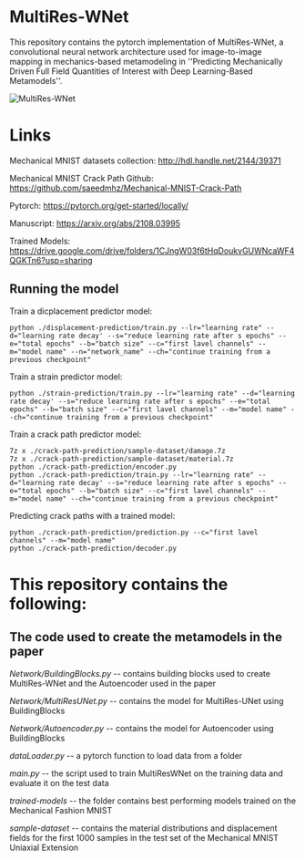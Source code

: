 # MultiRes-WNet

This repository contains the pytorch implementation of MultiRes-WNet, a convolutional neural network architecture used for image-to-image mapping in mechanics-based metamodeling in ''Predicting Mechanically Driven Full Field Quantities of Interest with Deep Learning-Based Metamodels''.

![MultiRes-WNet](https://user-images.githubusercontent.com/54042195/127224632-7df3a99d-4408-42a7-a824-d97799ae0492.png)

# Links

Mechanical MNIST datasets collection: http://hdl.handle.net/2144/39371

Mechanical MNIST Crack Path Github: https://github.com/saeedmhz/Mechanical-MNIST-Crack-Path

Pytorch: https://pytorch.org/get-started/locally/

Manuscript: https://arxiv.org/abs/2108.03995

Trained Models: https://drive.google.com/drive/folders/1CJngW03f6tHqDoukvGUWNcaWF4QGKTn6?usp=sharing

## Running the model

Train a dicplacement predictor model:

    python ./displacement-prediction/train.py --lr="learning rate" --d="learning rate decay' --s="reduce learning rate after s epochs" --e="total epochs" --b="batch size" --c="first lavel channels" --m="model name" --n="network_name" --ch="continue training from a previous checkpoint"

Train a strain predictor model:

    python ./strain-prediction/train.py --lr="learning rate" --d="learning rate decay' --s="reduce learning rate after s epochs" --e="total epochs" --b="batch size" --c="first lavel channels" --m="model name" --ch="continue training from a previous checkpoint"

Train a crack path predictor model:

    7z x ./crack-path-prediction/sample-dataset/damage.7z
    7z x ./crack-path-prediction/sample-dataset/material.7z
    python ./crack-path-prediction/encoder.py
    python ./crack-path-prediction/train.py --lr="learning rate" --d="learning rate decay' --s="reduce learning rate after s epochs" --e="total epochs" --b="batch size" --c="first lavel channels" --m="model name" --ch="continue training from a previous checkpoint"

Predicting crack paths with a trained model:

    python ./crack-path-prediction/prediction.py --c="first lavel channels" --m="model name"
    python ./crack-path-prediction/decoder.py

# This repository contains the following:

## The code used to create the metamodels in the paper

*Network/BuildingBlocks.py* -- contains building blocks used to create MultiRes-WNet and the Autoencoder used in the paper

*Network/MultiResUNet.py* -- contains the model for MultiRes-UNet using BuildingBlocks

*Network/Autoencoder.py* -- contains the model for Autoencoder using BuildingBlocks

*dataLoader.py* -- a pytorch function to load data from a folder

*main.py* -- the script used to train MultiResWNet on the training data and evaluate it on the test data

*trained-models* -- the folder contains best performing models trained on the Mechanical Fashion MNIST

*sample-dataset* -- contains the material distributions and displacement fields for the first 1000 samples in the test set of the Mechanical MNIST Uniaxial Extension
